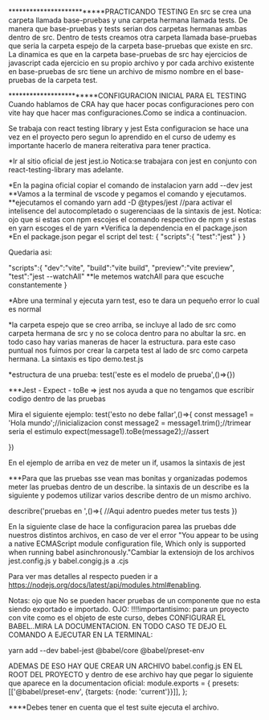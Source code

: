 
**************************PRACTICANDO TESTING
En src se crea una carpeta llamada base-pruebas y una carpeta hermana llamada tests. De manera que base-pruebas y tests serian dos carpetas hermanas ambas dentro de src.
Dentro de tests creamos otra carpeta llamada base-pruebas que seria la carpeta espejo de la carpeta base-pruebas que existe en src. La dinamica es que en la carpeta base-pruebas de src hay ejercicios de javascript cada ejercicio en su propio archivo y por cada archivo existente en base-pruebas de src tiene un archivo de mismo nombre en el base-pruebas de la carpeta test.

************************CONFIGURACION INICIAL PARA EL TESTING
Cuando hablamos de CRA hay que hacer pocas configuraciones pero con vite hay que hacer mas configuraciones.Como se indica a continuacion.

Se trabaja con react testing library y jest
Esta configuracion se hace una vez en el proyecto pero segun lo aprendido en el curso de udemy es importante hacerlo de manera reiterativa para tener practica.

*Ir al sitio oficial de jest jest.io
Notica:se trabajara con jest en conjunto con react-testing-library mas adelante.

*En la pagina oficial copiar el comando de instalacion yarn add --dev jest
**Vamos a la terminal de vscode y pegamos el comando y ejecutamos.
**ejecutamos el comando yarn add -D @types/jest  //para activar el intelisence del autocompletado o sugerenciaas de la sintaxis de jest.
Notica: ojo que si estas con npm escojes el comando respectivo de npm y si estas en yarn escoges el de yarn
*Verifica la dependencia en el package.json
*En el package.json pegar el script del test:
{
"scripts":{
"test":"jest"
}
}

Quedaria asi:

"scripts":{
"dev":"vite",
"build":"vite build",
"preview":"vite preview",
"test":"jest --watchAll"     **le metemos watchAll para que escuche constantemente 
}

*Abre una terminal y ejecuta yarn test, eso te dara un pequeño error lo cual es normal

*la carpeta espejo que se creo arriba, se incluye al lado de src como carpeta hermana de src y no se coloca dentro para no abultar la src. en todo caso hay varias maneras de hacer la estructura. para este caso puntual nos fuimos por crear la carpeta test al lado de src como carpeta hermana.
La sintaxis es tipo demo.test.js

*estructura de una prueba: test('este es el modelo de prueba',()=>{})

***Jest - Expect - toBe  => jest nos ayuda a que no tengamos que escribir codigo dentro de las pruebas

Mira el siguiente ejemplo:
test('esto no debe fallar',()=>{
const message1 = 'Hola mundo';//inicializacion
const message2 = message1.trim();//trimear seria el estimulo
expect(message1).toBe(message2);//assert


})

En el ejemplo de arriba en vez de meter un if, usamos la sintaxis de jest


***Para que las pruebas sse vean mas bonitas y organizadas podemos meter las pruebas dentro de un describe. la sintaxis de un describe es la siguiente y podemos utilizar varios describe dentro de un mismo archivo.

describre('pruebas en <ComponenteEjemplo/>',()=>{
//Aqui adentro puedes meter tus tests
})

En la siguiente clase de hace la configuracion parea las pruebas dde nuestros distintos archivos, en caso de ver el error "You appear to be using a native ECMAScript module configuration file, Which only is supported when running babel asinchronously."Cambiar la extensiojn de los archivos jest.config.js y babel.congig.js a .cjs

Para ver mas detalles al respecto pueden ir a https://nodejs.org/docs/latest/api/modules.html#enabling.


Notas: ojo que No se pueden hacer pruebas de un componente que no esta siendo exportado e importado.
OJO: !!!!importantisimo: para un proyecto con vite como es el objeto de este curso, debes CONFIGURAR EL BABEL..MIRA LA DOCUMENTACION. EN TODO CASO TE DEJO EL COMANDO A EJECUTAR EN LA TERMINAL:

yarn add --dev babel-jest @babel/core @babel/preset-env

ADEMAS DE ESO HAY QUE CREAR UN ARCHIVO babel.config.js EN EL ROOT DEL PROYECTO  y dentro de ese archivo hay que pegar lo siguiente que aparece en la documentacion oficial: 
module.exports = {
  presets: [['@babel/preset-env', {targets: {node: 'current'}}]],
};

****Debes tener en cuenta que el test suite ejecuta el archivo.


